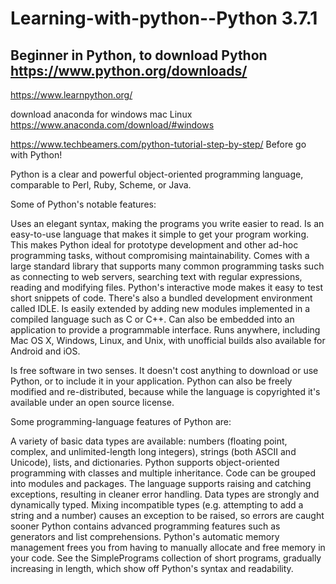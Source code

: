 # Learning-with-python--Python 3.7.1
Beginner in Python, 
to download Python https://www.python.org/downloads/
-------------------------------------------------------------------------------------------------------------------------------
https://www.learnpython.org/

download anaconda for windows mac Linux
https://www.anaconda.com/download/#windows


https://www.techbeamers.com/python-tutorial-step-by-step/
Before go with Python!

Python is a clear and powerful object-oriented programming language, comparable to Perl, Ruby, Scheme, or Java.

Some of Python's notable features:

Uses an elegant syntax, making the programs you write easier to read.
Is an easy-to-use language that makes it simple to get your program working. This makes Python ideal for prototype development and other ad-hoc programming tasks, without compromising maintainability.
Comes with a large standard library that supports many common programming tasks such as connecting to web servers, searching text with regular expressions, reading and modifying files.
Python's interactive mode makes it easy to test short snippets of code. There's also a bundled development environment called IDLE.
Is easily extended by adding new modules implemented in a compiled language such as C or C++.
Can also be embedded into an application to provide a programmable interface.
Runs anywhere, including Mac OS X, Windows, Linux, and Unix, with unofficial builds also available for Android and iOS.

Is free software in two senses. It doesn't cost anything to download or use Python, or to include it in your application. Python can also be freely modified and re-distributed, because while the language is copyrighted it's available under an open source license.

Some programming-language features of Python are:

A variety of basic data types are available: numbers (floating point, complex, and unlimited-length long integers), strings (both ASCII and Unicode), lists, and dictionaries.
Python supports object-oriented programming with classes and multiple inheritance.
Code can be grouped into modules and packages.
The language supports raising and catching exceptions, resulting in cleaner error handling.
Data types are strongly and dynamically typed. Mixing incompatible types (e.g. attempting to add a string and a number) causes an exception to be raised, so errors are caught sooner
Python contains advanced programming features such as generators and list comprehensions.
Python's automatic memory management frees you from having to manually allocate and free memory in your code.
See the SimplePrograms collection of short programs, gradually increasing in length, which show off Python's syntax and readability.
